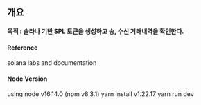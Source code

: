 ## 개요
#### 목적 : 솔라나 기반 SPL 토큰을 생성하고 송, 수신 거래내역을 확인한다.

#### Reference
solana labs and documentation

#### Node Version
using node v16.14.0 (npm v8.3.1)
yarn install v1.22.17
yarn run dev
